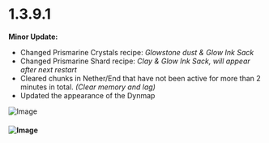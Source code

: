 # 1.3.9.1



**Minor Update:**

* Changed Prismarine Crystals recipe: _Glowstone dust & Glow Ink Sack_
* Changed Prismarine Shard recipe: _Clay & Glow Ink Sack, will appear after next restart_
* Cleared chunks in Nether/End that have not been active for more than 2 minutes in total. _(Clear memory and lag)_
* Updated the appearance of the Dynmap

![Image](https://media.discordapp.net/attachments/1140690008441888860/1221036280100683796/image.png?ex=66111da6\&is=65fea8a6\&hm=14f1a0f5c3eaa8d4dbb7b8f556739a061781f9d6c81361f4600d212d5b2675f6&=\&format=webp\&quality=lossless\&width=316\&height=125)

#### ![Image](https://media.discordapp.net/attachments/1140690008441888860/1221039871053791316/image.png?ex=661120ff\&is=65feabff\&hm=b53bcfc6c5291edcfb7db75b0ca29c3e18ce48a4c973636a6b716f7ceda101f8&=\&format=webp\&quality=lossless\&width=289\&height=162)
